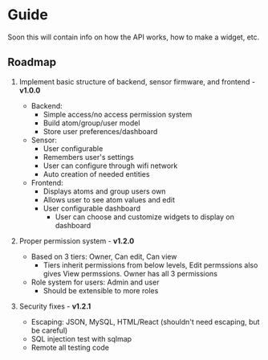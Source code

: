 # Guide

Soon this will contain info on how the API works, how to make a widget, etc.

## Roadmap

 1. Implement basic structure of backend, sensor firmware, and frontend - **v1.0.0**
      - Backend:
        - Simple access/no access permission system
        - Build atom/group/user model
        - Store user preferences/dashboard
      - Sensor:
        - User configurable
        - Remembers user's settings
        - User can configure through wifi network
        - Auto creation of needed entities
      - Frontend:
        - Displays atoms and group users own
        - Allows user to see atom values and edit
        - User configurable dashboard
            - User can choose and customize widgets to display on dashboard
        
 2. Proper permission system - **v1.2.0**
      - Based on 3 tiers: Owner, Can edit, Can view
        - Tiers inherit permissions from below levels, Edit permssions also gives View permssions. Owner has all 3 permissions
      - Role system for users: Admin and user
        - Should be extensible to more roles
    
 3. Security fixes - **v1.2.1**
      - Escaping: JSON, MySQL, HTML/React (shouldn't need escaping, but be careful)
      - SQL injection test with sqlmap
      - Remote all testing code
